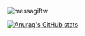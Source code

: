 
<!--
**AnuragSahu11/AnuragSahu11** is a ✨ _special_ ✨ repository because its `README.md` (this file) appears on your GitHub profile.

Here are some ideas to get you started:

- 🔭 I’m currently working on ...
- 🌱 I’m currently learning ...
- 👯 I’m looking to collaborate on ...
- 🤔 I’m looking for help with ...
- 💬 Ask me about ...
- 📫 How to reach me: ...
- ⚡ Fun fact: ...
-->
![messagiftw](https://user-images.githubusercontent.com/54500608/183977536-87d620ae-acea-4456-a1dc-4a7def89820b.gif)

[![Anurag's GitHub stats](https://github-readme-stats.vercel.app/api?username=AnuragSahu11&bg_color=45,1fe66c,0fabe4&title_color=ffffff&text_color=ffffff)](https://github.com/anuraghazra/github-readme-stats)

